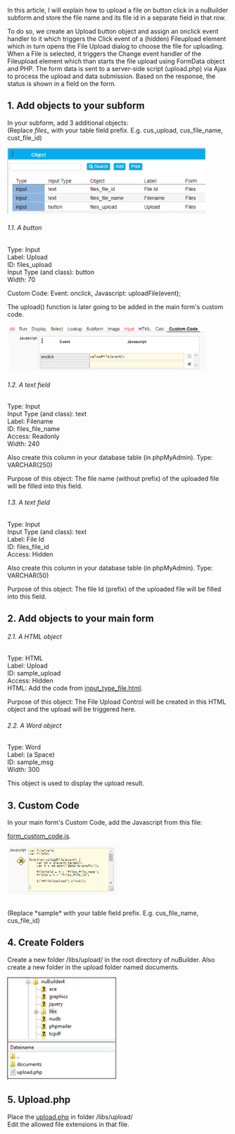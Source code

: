 In this article, I will explain how to upload a file on button click in a nuBuilder subform and store the file name and its file id in a separate field in that row.

To do so, we create an Upload button object and assign an onclick event handler to it which triggers the Click event of a (hidden) Fileupload element which in turn opens the File Upload dialog to choose the file for uploading.
When a File is selected, it triggers the Change event handler of the Fileupload element which than starts the file upload using FormData object and PHP. The form data is sent to a server-side script (upload.php) via Ajax to process the upload and data submission.
Based on the response, the status is shown in a field on the form.

## 1. Add objects to your subform

In your subform, add 3 additional objects:<br />
(Replace *files_* with your table field prefix. E.g. cus_upload, cus_file_name, cust_file_id)

<p align="left">
  <img src="screenshots/subform_files_objects.png" width="450">
</p>

###### 1.1. A button

Type: Input<br />
Label: Upload<br />
ID: files_upload<br />
Input Type (and class): button<br />
Width: 70<br />

Custom Code: Event: onclick, Javascript: uploadFile(event);<br />

The upload() function is later going to be added in the main form's custom code.

<p align="left">
  <img src="screenshots/button_upload_onclick.png" width="450">
</p>

###### 1.2. A text field

Type: Input<br />
Input Type (and class): text<br />
Label: Filename<br />
ID: files_file_name<br />
Access: Readonly<br />
Width: 240<br />

Also create this column in your database table (in phpMyAdmin). Type: VARCHAR(250)

Purpose of this object: The file name (without prefix) of the uploaded file will be filled into this field.

###### 1.3. A text field

Type: Input<br />
Input Type (and class): text<br />
Label: File Id<br />
ID: files_file_id<br />
Access: Hidden<br />

Also create this column in your database table (in phpMyAdmin). Type: VARCHAR(50)

Purpose of this object: The file Id (prefix) of the uploaded file will be filled into this field.

## 2. Add objects to your main form

###### 2.1. A HTML object

Type: HTML<br />
Label: Upload<br />
ID: sample_upload<br />
Access: Hidden<br />
HTML: Add the code from [input_type_file.html](input_type_file.html).

Purpose of this object:  The File Upload Control will be created in this HTML object and the upload will be triggered here.

###### 2.2. A Word object

Type: Word<br />
Label: (a Space)<br />
ID: sample_msg<br />
Width: 300<br />

This object is used to display the upload result.

## 3. Custom Code

In your main form's Custom Code, add the Javascript from this file: 

[form_custom_code.js](form_custom_code.js).

<p align="left">
  <img src="screenshots/form_custom_code_1.png" width="250">
</p>

<br />
(Replace *sample* with your table field prefix. E.g. cus_file_name, cus_file_id)

## 4. Create Folders

Create a new folder /libs/upload/ in the root directory of nuBuilder. Also create a new folder in the upload folder named documents.

<p align="left">
  <img src="screenshots/folders.png" width="250">
</p>

## 5. Upload.php

Place the [upload.php](upload.php) in folder /libs/upload/<br />
Edit the allowed file extensions in that file.
